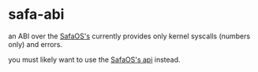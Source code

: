 # safa-abi
an ABI over the [SafaOS's](https://github.com/SafaOS/SafaOS) currently provides only kernel syscalls (numbers only) and errors.

you must likely want to use the [SafaOS's api](https://github.com/SafaOS/safa-api) instead.